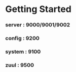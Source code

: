 # Getting Started

### server : 9000/9001/9002
### config : 9200
### system : 9100
### zuul   : 9500
